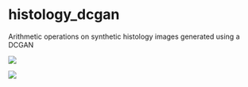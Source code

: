 # histology_dcgan
Arithmetic operations on synthetic histology images generated using a DCGAN

![](https://github.com/benru89/histology_dcgan/blob/master/examples/positive_to_negative.gif)

![](https://github.com/benru89/histology_dcgan/blob/master/examples/histo_cond.gif)
